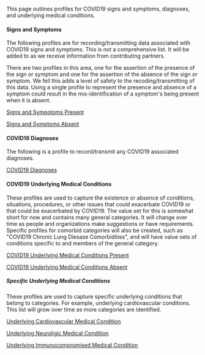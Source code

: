 ﻿
This page outlines profiles for COVID19 signs and symptoms, diagnoses, and underlying medical conditions.

#### Signs and Symptoms

The following profiles are for recording/transmitting data associated with COVID19 signs and symptoms.  This is not a comprehensive list.  It will be added to as we receive information from contributing partners.

There are two profiles in this area, one for the assertion of the presence of the sign or symptom and one for the assertion of the absence of the sign or symptom.  We fell this adds a level of safety to the recoding/transmitting of this data.  Using a single profile to represent the presence and absence of a symptom could result in the mis-identification of a symptom's being present when it is absent.

[Signs and Sympotoms Present](StructureDefinition-covid19-symptoms-present.html)

[Signs and Symptoms Absent](StructureDefinition-covid19-symptoms-absent.html)

#### COVID19 Diagnoses

The following is a profile to record/transmit any COVID19 associated diagnoses.

[COVID19 Diagnoses](StructureDefinition-COVID-19-Snomed-Diagnosis.html)

#### COVID19 Underlying Medical Conditions

These profiles are used to capture the existence or absence of conditions, situations, procedures, or other issues that could exacerbate COVID19 or that could be exacerbated by COVID19.  The value set for this is somewhat short for now and contains many general categories.  It will change over time as people and organizations make suggestions or have requirements.  Specific profiles for comorbid categories will also be created, such as "COVID19 Chronic Lung Diesase Comorbidities", and will have value sets of conditions specific to and members of the general category.

[COVID19 Underlying Medical Conditions Present](StructureDefinition-COVID-19-underlying-medical-condition-presesnt.html)

[COVID19 Underlying Medical Conditions Absent](StructureDefinition-COVID-19-underlying-medical-condition-absent.html)


##### Specific Underlying Medical Conditions

These profiles are used to capture specific underlying conditions that belong to categories.  For example, underlying cardiovascular conditions.  This list will grow over time as more categories are identified.

[Underlying Cardiovascular Medical Condition](StructureDefinition-COVID-19-underlying-cardiovascular-medical-condition-present)

[Underlying Neuroligic Medical Condition](StructureDefinition-COVID-19-underlying-neuroligic-medical-condition-present)

[Underlying Immunocompromised Medical Condition](StructureDefinition-COVID-19-underlying-immunocompromised-medical-condition-present)